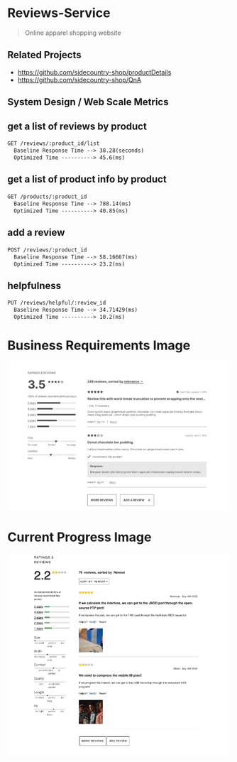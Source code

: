 # Reviews-Service
> Online apparel shopping website

## Related Projects
- https://github.com/sidecountry-shop/productDetails
- https://github.com/sidecountry-shop/QnA

## System Design / Web Scale Metrics

  ## get a list of reviews by product

    GET /reviews/:product_id/list
      Baseline Response Time --> 38.28(seconds)
      Optimized Time ----------> 45.6(ms)

  ## get a list of product info by product

    GET /products/:product_id
      Baseline Response Time --> 788.14(ms)
      Optimized Time ----------> 40.85(ms)
  ## add a review

    POST /reviews/:product_id
      Baseline Response Time --> 58.16667(ms)
      Optimized Time ----------> 23.2(ms)
  ## helpfulness

    PUT /reviews/helpful/:review_id
      Baseline Response Time --> 34.71429(ms)
      Optimized Time ----------> 10.2(ms)

# Business Requirements Image
![](public/media/project-img.png)

# Current Progress Image
![](public/media/current-progress.png)
